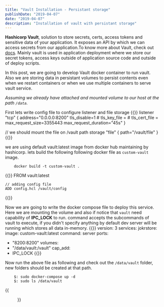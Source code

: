 ```yaml
---
title: "Vault Installation - Persistant storage"
publishDate: "2019-04-07"
date: "2019-04-07"
description: "Installation of vault with persistant storage"
---
```


**Hashicorp Vault**, solution to store secrets, certs, access tokens and sensitive data of your application. It exposes an API by which we can access secrets from our application.To know more about Vault, check out [docs](https://vaultproject.org/docs). Mainly vault is used in application deployment where we store our secret tokens, access keys outside of application source code and outside of deploy scripts.

In this post, we are going to develop Vault docker container to run vault. Also we are storing data in persistant volumes to persist contents even when we restart containers or when we use multiple containers to serve vault service.

_Assuming we already have attached and mounted volume to our host at the path `/data`._

First lets write config file to configure listener and file storage
{{<highlight hcl>}}
listener "tcp"  {
	address="0.0.0.0:8200"
	tls_disable=1
	# tls_key_file =
	# tls_cert_file =  
	max_request_size=3355443
	max_request_duration="45s"
}

// we should mount the file on /vault path
storage "file" {
	path="/vault/file"
}
{{</highlight>}}

we are using default vault:latest image from docker hub maintaining by hashicorp.
lets build the following following docker file as `custom-vault` image.

```
	docker build -t custom-vault .
```
{{<highlight docker>}}
	FROM vault:latest
	
	// adding config file
	ADD config.hcl /vault/config
{{</highlight>}}

Now we are going to write the docker compose file to deploy this service. Here we are mounting the volume and also if notice that `vault` need capability of **IPC_LOCK** to run. command accepts the subcommands of vault to execute, if you didn't specify anything by default dev server will be running which stores all data in-memory.
{{<highlight yaml>}}
version: 3
services:
 jokrstore:
  image: custom-vault:latest
  command: server
  ports:
  - "8200:8200"
  volumes:
  - "/data/vault:/vault"
  cap_add:
  - IPC_LOCK
{{</highlight>}}

Now run the above file as following and check out the `/data/vault` folder, new folders should be created at that path.

```
	$: sudo docker-compose up -d
	$: sudo ls /data/vault
```
{{<figure class="image-holder" src="/images/vault_dir.png" alt="vault directory contents">}}
